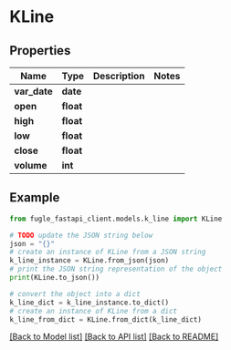# KLine


## Properties

Name | Type | Description | Notes
------------ | ------------- | ------------- | -------------
**var_date** | **date** |  | 
**open** | **float** |  | 
**high** | **float** |  | 
**low** | **float** |  | 
**close** | **float** |  | 
**volume** | **int** |  | 

## Example

```python
from fugle_fastapi_client.models.k_line import KLine

# TODO update the JSON string below
json = "{}"
# create an instance of KLine from a JSON string
k_line_instance = KLine.from_json(json)
# print the JSON string representation of the object
print(KLine.to_json())

# convert the object into a dict
k_line_dict = k_line_instance.to_dict()
# create an instance of KLine from a dict
k_line_from_dict = KLine.from_dict(k_line_dict)
```
[[Back to Model list]](../README.md#documentation-for-models) [[Back to API list]](../README.md#documentation-for-api-endpoints) [[Back to README]](../README.md)


